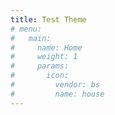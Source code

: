 ```yaml
---
title: Test Theme
# menu:
#   main:
#     name: Home
#     weight: 1
#     params:
#       icon:
#         vendor: bs
#         name: house
---
```

